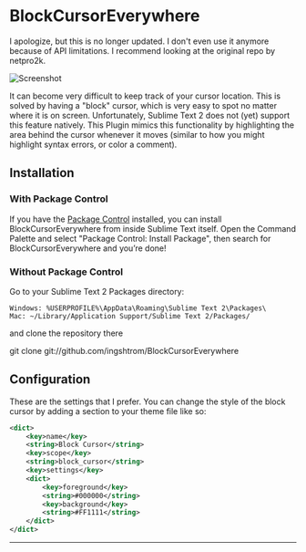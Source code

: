 # BlockCursorEverywhere #

I apologize, but this is no longer updated.  I don't even use it anymore because of API limitations.  I recommend looking at the original repo by netpro2k.


![Screenshot](http://f.cl.ly/items/42131K2X1h0j0P2m1O2B/Screen%20Shot%202011-12-02%20at%202.36.54%20AM.png)

It can become very difficult to keep track of your cursor location. This is solved by having a "block" cursor, which is very easy to spot no matter where it is on screen. Unfortunately, Sublime Text 2 does not (yet) support this feature natively. This Plugin mimics this functionality by highlighting the area behind the cursor whenever it moves (similar to how you might highlight syntax errors, or color a comment).

## Installation ##

### With Package Control ###

If you have the [Package Control][package_control] installed, you can install BlockCursorEverywhere from inside Sublime Text itself. Open the Command Palette and select "Package Control: Install Package", then search for BlockCursorEverywhere and you’re done!

### Without Package Control ###

Go to your Sublime Text 2 Packages directory:

	Windows: %USERPROFILE%\AppData\Roaming\Sublime Text 2\Packages\
	Mac: ~/Library/Application Support/Sublime Text 2/Packages/

and clone the repository there

  git clone git://github.com/ingshtrom/BlockCursorEverywhere


## Configuration ##

These are the settings that I prefer. You can change the style of the block cursor by adding a section to your theme file like so:

```xml
<dict>
	<key>name</key>
	<string>Block Cursor</string>
	<key>scope</key>
	<string>block_cursor</string>
	<key>settings</key>
	<dict>
		<key>foreground</key>
		<string>#000000</string>
		<key>background</key>
		<string>#FF1111</string>
	</dict>
</dict>
```

---------

[sublime]: http://www.sublimetext.com/2
[package_control]: http://wbond.net/sublime_packages/package_control
